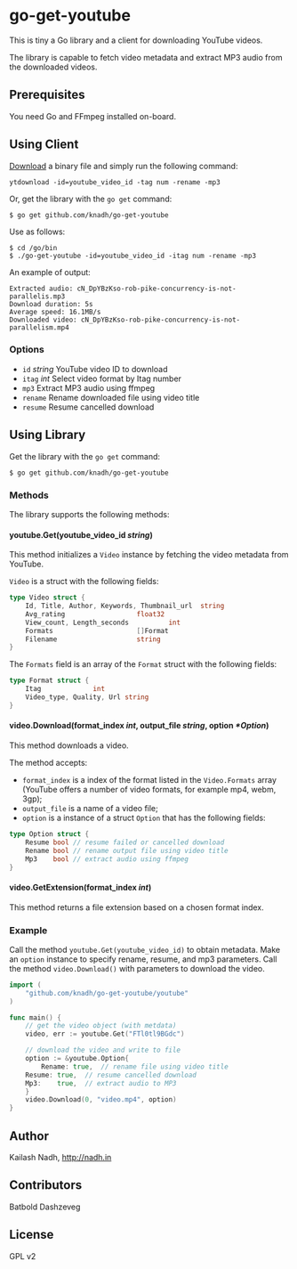# go-get-youtube

This is tiny a Go library and a client for downloading YouTube videos.

The library is capable to fetch video metadata and extract MP3 audio from the downloaded videos. 

## Prerequisites

You need Go and FFmpeg installed on-board.

## Using Client

[Download](https://github.com/knadh/go-get-youtube/releases) a binary file and 
simply run the following command:

``` 
ytdownload -id=youtube_video_id -tag num -rename -mp3
```

Or, get the library with the `go get` command: 

```
$ go get github.com/knadh/go-get-youtube
```

Use as follows: 

```
$ cd /go/bin
$ ./go-get-youtube -id=youtube_video_id -itag num -rename -mp3
```

An example of output:

```
Extracted audio: cN_DpYBzKso-rob-pike-concurrency-is-not-parallelis.mp3
Download duration: 5s
Average speed: 16.1MB/s
Downloaded video: cN_DpYBzKso-rob-pike-concurrency-is-not-parallelism.mp4
```

### Options

  - `id` <i>string</i>
        YouTube video ID to download
  - `itag` <i>int</i>
        Select video format by Itag number
  - `mp3`
        Extract MP3 audio using ffmpeg
  - `rename`
        Rename downloaded file using video title
  - `resume`
        Resume cancelled download

## Using Library

Get the library with the `go get` command: 

```
$ go get github.com/knadh/go-get-youtube
```

### Methods

The library supports the following methods: 

#### youtube.Get(youtube_video_id <i>string</i>)

This method initializes a `Video` instance by fetching the video metadata from YouTube. 

`Video` is a struct with the following fields: 

```go
type Video struct {
    Id, Title, Author, Keywords, Thumbnail_url  string
    Avg_rating 					float32
    View_count, Length_seconds 			int
    Formats 					[]Format
    Filename 					string
}
```

The `Formats` field is an array of the `Format` struct with the following fields:

```go
type Format struct {
    Itag 		     int
    Video_type, Quality, Url string
}
```

#### video.Download(format_index <i>int</i>, output_file <i>string</i>, option <i>*Option</i>)

This method downloads a video. 

The method accepts:
  * `format_index` is a index of the format listed in the `Video.Formats` array 
    (YouTube offers a number of video formats, for example mp4, webm, 3gp);
* `output_file` is a name of a video file;
* `option` is a instance of a struct `Option` that has the following fields:

```go
type Option struct {
    Resume bool // resume failed or cancelled download
    Rename bool // rename output file using video title
    Mp3    bool // extract audio using ffmpeg
}
```

#### video.GetExtension(format_index <i>int</i>)

This method returns a file extension based on a chosen format index.

### Example 

Call the method `youtube.Get(youtube_video_id)` to obtain metadata. 
Make an `option` instance to specify rename, resume, and mp3 parameters. 
Call the method `video.Download()` with parameters to download the video.

```go
import (
    "github.com/knadh/go-get-youtube/youtube"
)

func main() {
    // get the video object (with metdata)
    video, err := youtube.Get("FTl0tl9BGdc")

    // download the video and write to file
    option := &youtube.Option{
        Rename: true,  // rename file using video title
	Resume: true,  // resume cancelled download
	Mp3:    true,  // extract audio to MP3
    }
    video.Download(0, "video.mp4", option)
}
```

## Author 

Kailash Nadh, http://nadh.in 

## Contributors

Batbold Dashzeveg  

## License

GPL v2
